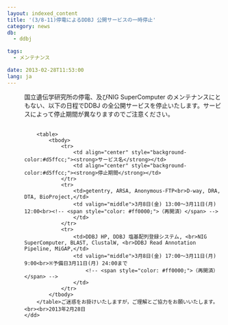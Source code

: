 ```yaml
---
layout: indexed_content
title: '(3/8-11)停電によるDDBJ 公開サービスの一時停止'
category: news
db:
  - ddbj

tags:
  - メンテナンス

date: 2013-02-28T11:53:00
lang: ja
---
```


<dl>
    <dd>国立遺伝学研究所の停電、及びNIG SuperComputer のメンテナンスにともない、以下の日程でDDBJ の全公開サービスを停止いたします。サービスによって停止期間が異なりますのでご注意ください。<br><br>

        <table>
            <tbody>
                <tr>
                    <td align="center" style="background-color:#d5ffcc;"><strong>サービス名</strong></td>
                    <td align="center" style="background-color:#d5ffcc;"><strong>停止期間</strong></td>
                </tr>
                <tr>
                    <td>getentry, ARSA, Anonymous-FTP<br>D-way, DRA, DTA, BioProject,</td>
                    <td valign="middle">3月8日(金) 13:00～3月11日(月) 12:00<br><!-- <span style="color: #ff0000;">（再開済）</span> -->
                    </td>
                </tr>
                <tr>
                    <td>DDBJ HP, DDBJ 塩基配列登録システム, <br>NIG SuperComputer, BLAST, ClustalW, <br>DDBJ Read Annotation Pipeline, MiGAP,</td>
                    <td valign="middle">3月8日(金) 17:00～3月11日(月) 9:00<br>※予備日3月11日(月) 24:00まで
                        <!-- <span style="color: #ff0000;">（再開済）</span> -->
                    </td>
                </tr>
            </tbody>
        </table>ご迷惑をお掛けいたしますが，ご理解とご協力をお願いいたします。<br><br>2013年2月28日
    </dd>
</dl>
